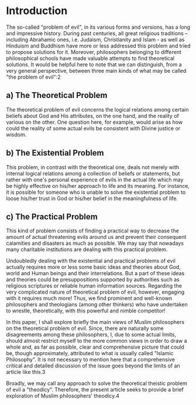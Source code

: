Introduction
============

The so-called "problem of evil", in its various forms and versions, has
a long and impressive history. During past centuries, all great
religious traditions – including Abrahamic ones, i.e. Judaism,
Christianity and Islam - as well as Hinduism and Buddhism have more or
less addressed this problem and tried to propose solutions for it.
Moreover, philosophers belonging to different philosophical schools have
made valuable attempts to find theoretical solutions. It would be
helpful here to note that we can distinguish, from a very general
perspective, between three main kinds of what may be called "the problem
of evil":2

a) The Theoretical Problem
--------------------------

The theoretical problem of evil concerns the logical relations among
certain beliefs about God and His attributes, on the one hand, and the
reality of various on the other. One question here, for example, would
arise as how could the reality of some actual evils be consistent with
Divine justice or wisdom.

b) The Existential Problem
--------------------------

This problem, in contrast with the theoretical one, deals not merely
with internal logical relations among a collection of beliefs or
statements, but rather with one's personal experience of evils in the
actual life which may be highly effective on his/her approach to life
and its meaning. For instance, it is possible for someone who is unable
to solve the existential problem to loose his/her trust in God or
his/her belief in the meaningfulness of life.

c) The Practical Problem
------------------------

This kind of problem consists of finding a practical way to decrease the
amount of actual threatening evils around us and prevent their
consequent calamities and disasters as much as possible. We may say that
nowadays many charitable institutions are dealing with this practical
problem.

Undoubledly dealing with the existential and practical problems of evil
actually requires more or less some basic ideas and theories about God,
world and Human beings and their interrelations. But a part of these
ideas and theories could be presuppositions supported by authorities
such as religious scriptures or reliable human information sources.
Regarding the very complicated nature of theoretical problem of evil,
however, engaging with it requires much more! Thus, we find prominent
and well-known philosophers and theologians (among other thinkers) who
have undertaken to wrestle, theoretically, with this powerful and nimble
competitor!

In this paper, I shall explore briefly the main views of Muslim
philosophers on the theoretical problem of evil. Since, there are
naturally some disagreements among these philosophers, I, due to some
actual limits, should almost restrict myself to the more common views in
order to draw a whole and, as far as possible, clear and comprehensive
picture that could be, though approximately, attributed to what is
usually called "Islamic Philosophy". It is not necessary to mention here
that a comprehensive critical and detailed discussion of the issue goes
beyond the limits of an article like this.3

Broadly, we may call any approach to solve the theoretical theistic
problem of evil a "theodicy". Therefore, the present article seeks to
provide a brief exploration of Muslim philosophers' theodicy.4



